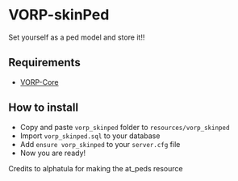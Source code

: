 # VORP-skinPed
Set yourself as a ped model and store it!!

## Requirements
- [VORP-Core](https://github.com/VORPCORE/VORP-Core/releases)

## How to install
* Copy and paste ```vorp_skinped``` folder to ```resources/vorp_skinped```
* Import ```vorp_skinped.sql``` to your database
* Add ```ensure vorp_skinped``` to your ```server.cfg``` file
* Now you are ready!

Credits to alphatula for making the at_peds resource
